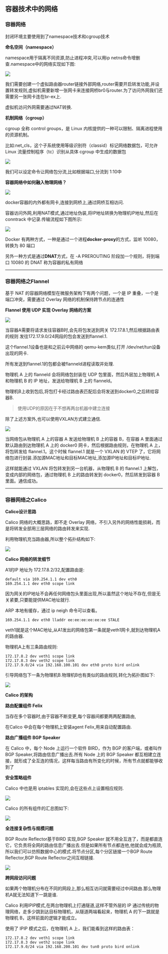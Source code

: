 ## 容器技术中的网络

### 容器网络

封闭环境主要使用到了namespace技术和cgroup技术

**命名空间（namespace）**

namespace用于隔离不同资源,防止进程冲突,可以用ip netns命令增删查.namespace中的网络实现如下图:

![](..\img\network-protocol-29-1.jpg)



我们需要创建一个虚拟路由器router链接外部网络,router需要开启转发功能,并设置转发规则,虚拟机需要新增一张网卡来连接网桥br0与router.为了访问外网我们还需要另一张网卡连在br-ex上.

虚拟机访问外网需要通过NAT转换.

**机制网络（cgroup）**

cgroup 全称 control groups，是 Linux 内核提供的一种可以限制、隔离进程使用的资源机制。

比如:net_cls，这个子系统使用等级识别符（classid）标记网络数据包，可允许 Linux 流量控制程序（tc）识别从具体 cgroup 中生成的数据包

![](..\img\network-protocol-29-2.jpg)

我们可以设定命令让网络包分流,比如根据端口,分流到 1:10中

**容器网络中如何融入物理网络？**

![](..\img\network-protocol-29-3.jpg)

docker容器的内外都有网卡,连接到网桥上,通过网桥互相访问.

容器访问外网,利用NAT模式,通过地址伪装,将IP地址转换为物理机IP地址,然后在conntrack 中记录.传输流程如下图所示:

![](..\img\network-protocol-29-4.jpg)

Docker 有两种方式，一种是通过一个进程**docker-proxy**的方式，监听 10080，转换为 80 端口

另外一种方式是通过**DNAT**方式，在 -A PREROUTING 阶段加一个规则，将到端口 10080 的 DNAT 称为容器的私有网络

---

###  容器网络之Flannel

基于 NAT 的容器网络模型在微服务架构下有两个问题，一个是 IP 重叠，一个是端口冲突，需要通过 Overlay 网络的机制保持跨节点的连通性

 **Flannel 使用 UDP 实现 Overlay 网络的方案**

![](..\img\network-protocol-30-1.jpg)

当容器A需要将请求发往容器B时,会先将包发送到网关 172.17.8.1,然后根据路由表的规则 发往172.17.9.0/24网段的包会发送到flannel.1. 

这个flannel.1设备也是和之前云中网络的 qemu-kem类似,打开 /dev/net/tun设备出现的网卡.

所有发送到flannel.1的包都会被flanneld进程读取并处理.

物理机 A 上的 flanneld 会将网络包封装在 UDP 包里面，然后外层加上物理机 A 和物理机 B 的 IP 地址，发送给物理机 B 上的 flanneld。

物理机B上收到包后,将包打卡经过路由表匹配后会将发送到docker0,之后转给容器B.

> 使用UDP的原因在于不想再两台机器中建立连接



除了上述方案外,也可以使用VXLAN方式建立通信.

![](..\img\network-protocol-30-2.jpg)



当网络包从物理机 A 上的容器 A 发送给物理机 B 上的容器 B，在容器 A 里面通过默认路由到达物理机 A 上的 docker0 网卡，然后根据路由规则，在物理机 A 上，将包转发给 flannel.1。这个时候 flannel.1 就是一个 VXLAN 的 VTEP 了，它将网络包进行封装.添加源MAC地址和目标MAC地址,添加源IP地址和目标IP地址.

这样就能通过 VXLAN 将包转发到另一台机器，从物理机 B 的 flannel.1 上解包，变成内部的网络包，通过物理机 B 上的路由转发到 docker0，然后转发到容器 B 里面。通信成功。

---

### 容器网络之Calico

**Calico设计思路**

Calico 网络的大概思路，即不走 Overlay 网络，不引入另外的网络性能损耗，而是将转发全部用三层网络的路由转发来实现.

利用物理机充当路由器,所以整个拓扑结构如下:

![](..\img\network-protocol-31-1.jpg)

**Calico 网络的转发细节**

A1的IP 地址为 172.17.8.2/32,配置路由是:

```
default via 169.254.1.1 dev eth0 
169.254.1.1 dev eth0 scope link 
```

因为网关的IP地址不会再任何网络包头里面出现,所以虽然这个地址不存在,但是无关紧要,只要能提供MAC地址就行.

ARP 本地有缓存，通过 ip neigh 命令可以查看。

```
169.254.1.1 dev eth0 lladdr ee:ee:ee:ee:ee:ee STALE
```

veth1就是这个MAC地址,从A1发出的网络包第一条就是veth1网卡,就到达物理机A的路由器.

物理机A上有三条路由规则:

```
172.17.8.2 dev veth1 scope link 
172.17.8.3 dev veth2 scope link 
172.17.9.0/24 via 192.168.100.101 dev eth0 proto bird onlink
```

引导网络包下一条为物理机B.物理机B也有类似的路由规则,转化为拓扑图如下:

![](..\img\network-protocol-31-2.jpg)

**Calico 的架构**

**路由配置组件 Felix**

当存在多个容器时,由于容器不断变更,每个容器间都要两两配置路由,

在Calico 中会在每个物理机上安装agent Felix,用来自动配置路由.

**路由广播组件 BGP Speaker**

在 Calico 中，每个 Node 上运行一个软件 BIRD，作为 BGP 的客户端，或者叫作 BGP Speaker,将路由信息广播出去.所有 Node 上的 BGP Speaker 都互相建立连接，就形成了全互连的情况，这样每当路由有所变化的时候，所有节点就都能够收到了

**安全策略组件**

Calico 中也是用 iptables 实现的,会在这些点上设置相应规则.

![](..\img\network-protocol-31-3.jpg)

Calico 的所有组件的汇总图如下:

![](..\img\network-protocol-31-4.jpg)

**全连接复杂性与规模问题**

BGP Route Reflector基于BIRD 实现,BGP Speaker 就不用全互连了，而是都直连它，它负责将全网的路由信息广播出去.但是如果所有节点都连他,他就会成为瓶颈,所以我们可以仿照数据中心的模式.将节点分区,每个分区链接一个BGP Route Reflector,BGP Route Reflector之间互相链接.

![](..\img\network-protocol-31-5.jpg)

**跨网段访问问题**

如果两个物理机分布在不同的网段上,那么相互访问就需要经过中间路由.那么物理机A就无法知道下一跳是谁.

Calico 利用IPIP模式,在两台物理机上打通隧道,这样不管外层的 IP 通过传统的物理网络，走多少跳到达目标物理机，从隧道两端看起来，物理机 A 的下一跳就是物理机 B，这样前面的逻辑才能成立。

使用了 IPIP 模式之后，在物理机 A 上，我们能看到这样的路由表：

```
172.17.8.2 dev veth1 scope link 
172.17.8.3 dev veth2 scope link 
172.17.9.0/24 via 192.168.200.101 dev tun0 proto bird onlink
```











